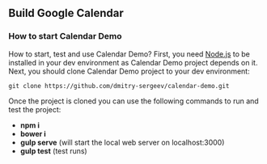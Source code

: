 ## Build Google Calendar

### How to start Calendar Demo

How to start, test and use Calendar Demo? First, you need [Node.js](https://nodejs.org/) to be installed in your dev environment as Calendar Demo project depends on it. Next, you should clone Calendar Demo project to your dev environment:
    
    git clone https://github.com/dmitry-sergeev/calendar-demo.git
    
Once the project is cloned you can use the following commands to run and test the project:

- **npm i**
- **bower i**
- **gulp serve** (will start the local web server on localhost:3000)
- **gulp test** (test runs)

